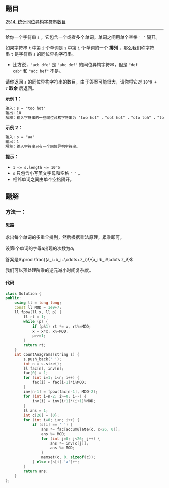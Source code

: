 ## 题目

[2514. 统计同位异构字符串数目](https://leetcode.cn/problems/count-anagrams/)

---

给你一个字符串 `s` ，它包含一个或者多个单词。单词之间用单个空格 `' '` 隔开。

如果字符串 `t` 中第 `i` 个单词是 `s` 中第 `i` 个单词的一个 **排列** ，那么我们称字符串 `t` 是字符串 `s` 的同位异构字符串。

-   比方说，`"acb dfe"` 是 `"abc def"` 的同位异构字符串，但是 `"def cab"` 和 `"adc bef"` 不是。

请你返回 `s` 的同位异构字符串的数目，由于答案可能很大，请你将它对 `10^9 + 7` **取余** 后返回。

  

**示例 1：**

```txt
输入：s = "too hot"
输出：18
解释：输入字符串的一些同位异构字符串为 "too hot" ，"oot hot" ，"oto toh" ，"too toh" 以及 "too oht" 。
```

**示例 2：**

```txt
输入：s = "aa"
输出：1
解释：输入字符串只有一个同位异构字符串。
```
  

**提示：**

-   `1 <= s.length <= 10^5`
-   `s` 只包含小写英文字母和空格 `' '` 。
-   相邻单词之间由单个空格隔开。

  

## 题解

### 方法一：

#### 思路

求出每个单词的多重全排列，然后根据乘法原理，累乘即可。

设第i个单词的字母a出现的次数为$a_i$

答案是$\prod \frac{(a_i+b_i+\cdots+z_i)!}{a_i!b_i!\cdots z_i!}$

我们可以预处理阶乘的逆元减小时间复杂度。

#### 代码

```cpp
class Solution {
public:
    using ll = long long;
    const ll MOD = 1e9+7;
    ll fpow(ll x, ll p) {
        ll rt = 1;
        while (p) {
            if (p&1) rt *= x, rt%=MOD;
            x = x*x; x%=MOD;
            p>>=1;
        }
        return rt;
    }
    int countAnagrams(string s) {
        s.push_back(' ');
        int n = s.size();
        ll fac[n], inv[n];
        fac[0] = 1;
        for (int i=1; i<n; i++) {
            fac[i] = fac[i-1]*i%MOD;
        }
        inv[n-1] = fpow(fac[n-1], MOD-2);
        for (int i=n-2; i>=0; i--) {
            inv[i] = inv[i+1]*(i+1)%MOD;
        }
        ll ans = 1;
        int c[26] = {0};
        for (int i=0; i<n; i++) {
            if (s[i] == ' ') {
                ans *= fac[accumulate(c, c+26, 0)];
                ans %= MOD;
                for (int j=0; j<26; j++) {
                    ans *= inv[c[j]];
                    ans %= MOD;
                }
                memset(c, 0, sizeof(c));
            } else c[s[i]-'a']++;
        }
        return ans;        
    }
};
```
